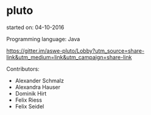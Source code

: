 # pluto

started on: 04-10-2016

Programming language: Java

https://gitter.im/aswe-pluto/Lobby?utm_source=share-link&utm_medium=link&utm_campaign=share-link

Contributors:
- Alexander Schmalz
- Alexandra Hauser
- Dominik Hirt
- Felix Riess
- Felix Seidel
